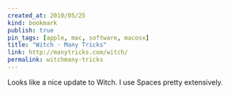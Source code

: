 ```yaml
---
created_at: 2010/05/25
kind: bookmark
publish: true
pin_tags: [apple, mac, software, macosx]
title: "Witch · Many Tricks"
link: http://manytricks.com/witch/
permalink: witchmany-tricks
---
```


Looks like a nice update to Witch. I use Spaces pretty extensively.
